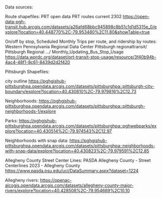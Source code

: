 Data sources:

Route shapefiles: 
PRT open data
PRT routes current 2302
https://open-data-pgh-transit.hub.arcgis.com/datasets/a26afd68bbc945898c8b51c1d1d5315e_0/explore?location=40.448770%2C-79.953480%2C11.80&showTable=true


On/off by stop, Scheduled Monthly Trips per route, and ridership by routes:
Western Pennsylvania Regional Data Center
Pittsburgh regionaltransit/ Pittsburgh Regional .../ Monthly_Updating_Bus_Stop_Usage
https://data.wprdc.org/dataset/prt-transit-stop-usage/resource/3f40b94b-4ac4-48f1-8c61-8439d2d2f420

Pittsburgh Shapefiles:

city outline
https://pghgishub-pittsburghpa.opendata.arcgis.com/datasets/pittsburghpa::pittsburgh-city-boundary/explore?location=40.430810%2C-79.979816%2C12.73

Neighborhoods:
https://pghgishub-pittsburghpa.opendata.arcgis.com/datasets/pittsburghpa::pittsburgh-neighborhoods-1/explore

Parks:
https://pghgishub-pittsburghpa.opendata.arcgis.com/datasets/pittsburghpa::pghwebparks/explore?location=40.430514%2C-79.974543%2C12.97

Neighborhoods with snap data:
https://pghgishub-pittsburghpa.opendata.arcgis.com/datasets/pittsburghpa::neighborhoods-with-snap-data/explore?location=40.430823%2C-79.979591%2C12.85


Allegheny County Street Center Lines:
PASDA
Allegheny County - Street Centerlines
2023 - Allegheny County
https://www.pasda.psu.edu/uci/DataSummary.aspx?dataset=1224


Allegheny rivers:
https://openac-alcogis.opendata.arcgis.com/datasets/allegheny-county-major-rivers/explore?location=40.428508%2C-79.954669%2C10.10